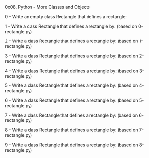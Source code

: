 0x08. Python - More Classes and Objects

0 - Write an empty class Rectangle that defines a rectangle:

1 - Write a class Rectangle that defines a rectangle by: (based on 0-rectangle.py)

2 - Write a class Rectangle that defines a rectangle by: (based on 1-rectangle.py)

3 - Write a class Rectangle that defines a rectangle by: (based on 2-rectangle.py)

4 - Write a class Rectangle that defines a rectangle by: (based on 3-rectangle.py)

5 - Write a class Rectangle that defines a rectangle by: (based on 4-rectangle.py)

6 - Write a class Rectangle that defines a rectangle by: (based on 5-rectangle.py)

7 - Write a class Rectangle that defines a rectangle by: (based on 6-rectangle.py)

8 - Write a class Rectangle that defines a rectangle by: (based on 7-rectangle.py)

9 - Write a class Rectangle that defines a rectangle by: (based on 8-rectangle.py)
